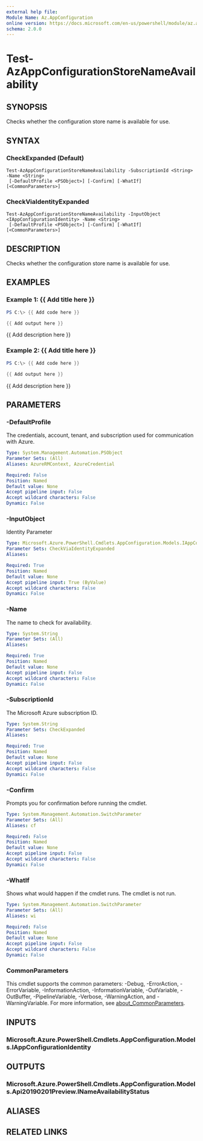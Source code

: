 ```yaml
---
external help file:
Module Name: Az.AppConfiguration
online version: https://docs.microsoft.com/en-us/powershell/module/az.appconfiguration/test-azappconfigurationstorenameavailability
schema: 2.0.0
---
```


# Test-AzAppConfigurationStoreNameAvailability

## SYNOPSIS
Checks whether the configuration store name is available for use.

## SYNTAX

### CheckExpanded (Default)
```
Test-AzAppConfigurationStoreNameAvailability -SubscriptionId <String> -Name <String>
 [-DefaultProfile <PSObject>] [-Confirm] [-WhatIf] [<CommonParameters>]
```

### CheckViaIdentityExpanded
```
Test-AzAppConfigurationStoreNameAvailability -InputObject <IAppConfigurationIdentity> -Name <String>
 [-DefaultProfile <PSObject>] [-Confirm] [-WhatIf] [<CommonParameters>]
```

## DESCRIPTION
Checks whether the configuration store name is available for use.

## EXAMPLES

### Example 1: {{ Add title here }}
```powershell
PS C:\> {{ Add code here }}

{{ Add output here }}
```

{{ Add description here }}

### Example 2: {{ Add title here }}
```powershell
PS C:\> {{ Add code here }}

{{ Add output here }}
```

{{ Add description here }}

## PARAMETERS

### -DefaultProfile
The credentials, account, tenant, and subscription used for communication with Azure.

```yaml
Type: System.Management.Automation.PSObject
Parameter Sets: (All)
Aliases: AzureRMContext, AzureCredential

Required: False
Position: Named
Default value: None
Accept pipeline input: False
Accept wildcard characters: False
Dynamic: False
```

### -InputObject
Identity Parameter

```yaml
Type: Microsoft.Azure.PowerShell.Cmdlets.AppConfiguration.Models.IAppConfigurationIdentity
Parameter Sets: CheckViaIdentityExpanded
Aliases:

Required: True
Position: Named
Default value: None
Accept pipeline input: True (ByValue)
Accept wildcard characters: False
Dynamic: False
```

### -Name
The name to check for availability.

```yaml
Type: System.String
Parameter Sets: (All)
Aliases:

Required: True
Position: Named
Default value: None
Accept pipeline input: False
Accept wildcard characters: False
Dynamic: False
```

### -SubscriptionId
The Microsoft Azure subscription ID.

```yaml
Type: System.String
Parameter Sets: CheckExpanded
Aliases:

Required: True
Position: Named
Default value: None
Accept pipeline input: False
Accept wildcard characters: False
Dynamic: False
```

### -Confirm
Prompts you for confirmation before running the cmdlet.

```yaml
Type: System.Management.Automation.SwitchParameter
Parameter Sets: (All)
Aliases: cf

Required: False
Position: Named
Default value: None
Accept pipeline input: False
Accept wildcard characters: False
Dynamic: False
```

### -WhatIf
Shows what would happen if the cmdlet runs.
The cmdlet is not run.

```yaml
Type: System.Management.Automation.SwitchParameter
Parameter Sets: (All)
Aliases: wi

Required: False
Position: Named
Default value: None
Accept pipeline input: False
Accept wildcard characters: False
Dynamic: False
```

### CommonParameters
This cmdlet supports the common parameters: -Debug, -ErrorAction, -ErrorVariable, -InformationAction, -InformationVariable, -OutVariable, -OutBuffer, -PipelineVariable, -Verbose, -WarningAction, and -WarningVariable. For more information, see [about_CommonParameters](http://go.microsoft.com/fwlink/?LinkID=113216).

## INPUTS

### Microsoft.Azure.PowerShell.Cmdlets.AppConfiguration.Models.IAppConfigurationIdentity

## OUTPUTS

### Microsoft.Azure.PowerShell.Cmdlets.AppConfiguration.Models.Api20190201Preview.INameAvailabilityStatus

## ALIASES

## RELATED LINKS

